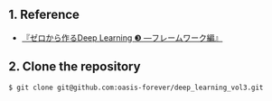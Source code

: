 ## 1. Reference

- [『ゼロから作るDeep Learning ❸ ―フレームワーク編』](https://bookmeter.com/books/15556819)

## 2. Clone the repository

```bash
$ git clone git@github.com:oasis-forever/deep_learning_vol3.git
```
